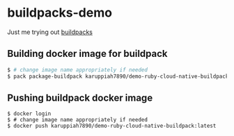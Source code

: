# buildpacks-demo

Just me trying out [buildpacks](https://buildpacks.io)

## Building docker image for buildpack

```bash
$ # change image name appropriately if needed
$ pack package-buildpack karuppiah7890/demo-ruby-cloud-native-buildpack --config ./ruby-cloud-native-buildpack-package.toml
```

## Pushing buildpack docker image

```
$ docker login
$ # change image name appropriately if needed
$ docker push karuppiah7890/demo-ruby-cloud-native-buildpack:latest
```

